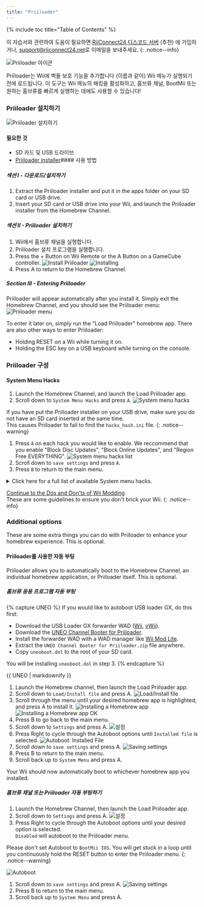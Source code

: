 ```yaml
---
title: "Priiloader"
---
```


{% include toc title="Table of Contents" %}

이 자습서와 관련하여 도움이 필요하면 [RiiConnect24 디스코드 서버](https://discord.gg/rc24) (추천) 에 가입하거나, [support@riiconnect24.net](mailto:support@riiconnect24.net)로 이메일을 보내주세요.
{: .notice--info}

![Priiloader 아이콘](/images/Priiloader/icon.png)

Priiloader는 Wii에 벽돌 보호 기능을 추가합니다 (이름과 같이) Wii 메뉴가 실행되기 전에 로드됩니다. 이 도구는 Wii 메뉴의 해킹을 활성화하고, 홈브류 채널, BootMii 또는 원하는 홈브류를 빠르게 실행하는 데에도 사용할 수 있습니다!

### Priiloader 설치하기

![Priiloader 설치하기](/images/Priiloader/priiloader.jpg)

<!-- {% capture notice-vwii-priiloader %}
Priiloader 0.10.0 introduces vWii support! <br>
There are some important things to take note of:
- To fix the timestamp issues (FORE000006, wrong News Channel update time), you will need to [generate a timestamp fix hack](https://garyodernichts.github.io/priiloader-patch-gen/). More info on the page.
- Installing a theme after installing Priiloader **will brick your vWii.**

And some things to enhance your vWii experience:
- [Priiloader Wii U Forwarder](https://github.com/DacoTaco/priiloader/releases/download/0.10.0-RC3/PriiloaderWiiUForwarder.wuhb) to load Priiloader straight from the Wii U Menu. **This only works on Aroma.**
- [evWii Aroma Plugin](https://github.com/GaryOderNichts/evwii/releases) to enhance some extra features for vWii. The features are listed [here](https://github.com/GaryOderNichts/evwii#features).
{% endcapture %}

<div class="notice--success" markdown="1">{{ notice-vwii-priiloader }} </div> -->

#### 필요한 것

- SD 카드 및 USB 드라이브
- [Priiloader installer](https://github.com/DacoTaco/priiloader/releases)<!-- - \[LoadPriiloader\](https://hbb1.oscwii.org/hbb/LoadPriiloader/LoadPriiloader.zip) -->#### 사용 방법

##### 섹션 I - 다운로드/설치하기

1. Extract the Priiloader installer and put it in the apps folder on your SD card or USB drive.
2. Insert your SD card or USB drive into your Wii, and launch the Priiloader installer from the Homebrew Channel.

##### 섹션 II - Priiloader 설치하기

1. Wii에서 홈브류 채널을 실행합니다.
1. Priiloader 설치 프로그램을 실행합니다.
1. Press the + Button on Wii Remote or the A Button on a GameCube controller. ![Install Priiloader](/images/Priiloader/installer.png) ![Installing](/images/Priiloader/installing.png)
1. Press A to return to the Homebrew Channel.

##### Section III - Entering Priiloader

Priiloader will appear automatically after you install it. Simply exit the Homebrew Channel, and you should see the Priiloader menu: ![Priiloader menu](/images/Priiloader/menu.png)

To enter it later on, simply run the "Load Priiloader" homebrew app. There are also other ways to enter Priiloader:

- Holding RESET on a Wii while turning it on.
- Holding the ESC key on a USB keyboard while turning on the console.

### Priiloader 구성

#### System Menu Hacks

1. Launch the Homebrew Channel, and launch the Load Priiloader app.
1. Scroll down to `System Menu Hacks` and press `A`. ![System menu hacks](/images/Priiloader/menu_hacks.png)

If you have put the Priiloader installer on your USB drive, make sure you do not have an SD card inserted at the same time. <br> This causes Priiloader to fail to find the `hacks_hash.ini` file.
{: .notice--warning}

1. Press `A` on each hack you would like to enable. We reccommend that you enable "Block Disc Updates", "Block Online Updates", and "Region Free EVERYTHING". ![System menu hacks list](/images/Priiloader/system_menu_hacks.png)
1. Scroll down to `save settings` and press `A`.
1. Press `B` to return to the main menu.

<details id="system-menu-hacks-list" class="notice--info" markdown="1">
<summary><a>Click here for a full list of available System menu hacks.</a></summary>

| 핵                                         | 설명                                                                                                                                                                                    |
| ----------------------------------------- | ------------------------------------------------------------------------------------------------------------------------------------------------------------------------------------- |
| Block Disc Updates                        | 게임을 플레이하기 전에 시스템을 강제로 업데이트하도록 하는 일부 게임에 포함된 "Wii 시스템 업데이트" 화면을 제거합니다.                                                                                                                 |
| Block Online Updates                      | Wii 업데이트를 비활성화합니다. 오류 32007과 함께 업데이트가 실패합니다.                                                                                                                                          |
| Auto-Press A at Health Screen             | A 버튼을 자동으로 눌러 "경고 - 건강과 안전을 위하여" 화면을 넘어갈 수 있습니다.                                                                                                                                      |
| Replace Health Screen with Backmenu       | Wii 메뉴로 돌아갈 때 재생되는 애니메이션으로 "경고 - 건강과 안전을 위하여" 화면을 변경합니다.                                                                                                                              |
| Move Disc Channel                         | Wii 메뉴에서 디스크 채널을 어디로든 이동할 수 있습니다. 일반적으로 첫 페이지의 왼쪽 상단에 고정되어 있습니다.                                                                                                                      |
| Wiimmfi Patch v4                          | 디스크 채널에서 실행하는 모든 게임을 Wiimmfi와 함께 사용할 수 있도록 자동으로 패치합니다.                                                                                                                                |
| 480p graphics fix in system menu          | Wii 메뉴에서 480p의 사소한 문제를 수정합니다.                                                                                                                                                         |
| Remove NoCopy Save File Protection        | 일반적으로 허용되지 않는 저장 파일을 데이터 관리에서 SD 카드로 복사할 수 있습니다.                                                                                                                                      |
| Region Free EVERYTHING                    | 다운로드한 응용 프로그램을 포함한 모든 Wii 응용 프로그램의 지역 잠금을 비활성화합니다.                                                                                                                                    |
| ~~No System Menu Sounds AT ALL~~          | ~~Disables all the Wii Menu sound effects.~~ Currently broken.                                                                                                                        |
| No System Menu Background Music           | Wii 메뉴 배경 음악을 비활성화합니다.                                                                                                                                                                |
| Re-Enable Bannerbomb v2                   | 최신 Wii 버전에서 "Bannerbomb" 취약점 공격을 활성화합니다.  홈브류 채널이 이미 설치되어 있는 경우 필요하지 않습니다.                                                                                                            |
| OSReport to UsbGecko(slot B)              | 메모리 카드 슬롯 B에 있는 디버깅 장치로 Wii 메뉴 로그를 전송합니다.                                                                                                                                             |
| OSReport to UsbGecko(GeckoOS,B)           | Gecko OS에서 Wii 메뉴가 실행되는 경우 메모리 카드 슬롯 B에 있는 디버깅 장치로 Wii 메뉴 로그를 전송합니다.                                                                                                                  |
| Force boot into Data Management           | Immediately loads the Wii menu into Data Management.                                                                                                                                  |
| Force Standard Recovery Mode              | Automatically launches the console in recovery mode. Used to launch recovery discs, letting users unbrick their Wii systems.                                                          |
| Remove Diagnostic Disc Check              | Removes a check in the Wii to see if an inserted game matches the title ID of the "Wii Startup Disc".                                                                                 |
| No-Delete HAXX,JODI,DVDX,DISC,DISK,RZDx   | Re-enable channels with these title IDs (originally blocked in system updates due to them being exploits).                                                                            |
| Force Disc Games to run under IOS249      | Make discs use cIOS 249 as the game's IOS. While it cannot allow playing of burned games on its own, it is needed to play burned discs. (Can give you Error 002 on a non-burned game) |
| Remove Deflicker                          | Removes the deflicker filter and makes the Wii Menu appear clearer.                                                                                                                   |
| Block Disc Autoboot                       | This prevents the Wii from instantly launching discs with title IDs starting with 0 or 1 (0x30, 0x31).                                                                                |
| Allow TitleID RAAE, 408x, 410x            | Allows the Wii Menu to read the discs with the title IDs RAAE (Wii Startup Disc), 408x and 410x (Wii Backup Disc)                                                                     |
| Remove IOS16 Disc Error                   | Allows the Wii Menu to launch discs (this is only the Wii Backup Disc) that use IOS16.                                                                                                |
| Mark Network Connection as Tested         | Enables the `Use This Connection` button in the Internet connection settings, regardless of the results of the last connection test.                                                  |
| Always enable WiiConnect24 for vWii       | Enables WiiConnect24 & Standby Connection every time the Wii menu starts. **Requires a reboot after enabling.**                                                                       |
| Create message via Calendar button (vWii) | Clicking on the Calendar button opens the Create Message menu instead of the Calendar, allowing the user to create Memos, send messages to, and register Wii friends.                 |

</details>

[Continue to the Dos and Don'ts of Wii Modding](dosanddonts)<br> These are some guidelines to ensure you don't brick your Wii.
{: .notice--info}

### Additional options

These are some extra things you can do with Priiloader to enhance your homebrew experience. This is optional.

#### Priiloader를 사용한 자동 부팅

Priiloader allows you to automatically boot to the Homebrew Channel, an individual homebrew application, or Priiloader itself. This is optional.

##### 홈브류 응용 프로그램 자동 부팅

{% capture UNEO %}
If you would like to autoboot USB loader GX, do this first:

- Download the USB Loader GX forwarder WAD ([Wii](https://sourceforge.net/projects/usbloadergx/files/Releases/Forwarders/USB%20Loader%20GX-UNEO_Forwarder_5_1_AHBPROT.wad), [vWii](https://sourceforge.net/projects/usbloadergx/files/Releases/Forwarders/USB%20Loader%20GX-UNEO_Forwarder_5_1_AHBPROT_vWii%20%28Fix%29.wad)).
- Download the [UNEO Channel Booter for Priiloader](https://sourceforge.net/projects/usbloadergx/files/Releases/Forwarders%20dols/UNEO%20Channel%20Booter%20for%20Priiloader.zip/download).
- Install the forwarder WAD with a WAD manager like [Wii Mod Lite](wiimodlite).
- Extract the `UNEO Channel Booter for Priiloader.zip` file anywhere.
- Copy `uneoboot.dol` to the root of your SD card.

You will be installing `uneoboot.dol` in step 3.
{% endcapture %}

<div class="notice--warning"> {{ UNEO | markdownify }} </div>

1. Launch the Homebrew channel, then launch the Load Priiloader app.
1. Scroll down to `Load/Install file` and press A. ![Load/Install file](/images/Priiloader/menu_install_file.png)
1. Scroll through the menu until your desired homebrew app is highlighted, and press A to install it. ![Installing a Homebrew app](/images/Priiloader/installing_file.png) ![Installing a Homebrew app OK](/images/Priiloader/installing_file_ok.png)
1. Press B to go back to the main menu.
1. Scroll down to `Settings` and press A. ![설정](/images/Priiloader/menu_settings.png)
1. Press Right to cycle through the Autoboot options until `Installed file` is selected. ![Autoboot: Installed File](/images/Priiloader/autoboot_installed_file.png)
1. Scroll down to `save settings` and press A. ![Saving settings](/images/Priiloader/settings_save.png)
1. Press B to return to the main menu.
1. Scroll back up to `System Menu` and press A.

Your Wii should now automatically boot to whichever homebrew app you installed.

##### 홈브류 채널 또는 Priiloader 자동 부팅하기

1. Launch the Homebrew Channel, then launch the Load Priiloader app.
1. Scroll down to `Settings` and press A. ![설정](/images/Priiloader/menu_settings.png)
1. Press Right to cycle through the Autoboot options until your desired option is selected. <br> `Disabled` will autoboot to the Priiloader menu.

Please don't set Autoboot to `BootMii IOS`. You will get stuck in a loop until you continuously hold the RESET button to enter the Priiloader menu.
{: .notice--warning}

![Autoboot](/images/Priiloader/autoboot_disabled.png)

1. Scroll down to `save settings` and press A. ![Saving settings](/images/Priiloader/settings_save.png)
1. Press B to return to the main menu.
1. Scroll back up to `System Menu` and press A.
